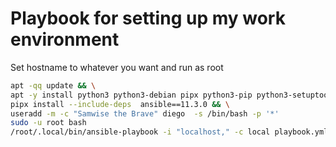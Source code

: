 # Playbook for setting up my work environment

Set hostname to whatever you want and run as root

```bash
apt -qq update && \
apt -y install python3 python3-debian pipx python3-pip python3-setuptools python3-dev build-essential libssl-dev libffi-dev sudo unzip zip man-db curl && \
pipx install --include-deps  ansible==11.3.0 && \
useradd -m -c "Samwise the Brave" diego  -s /bin/bash -p '*'
sudo -u root bash
/root/.local/bin/ansible-playbook -i "localhost," -c local playbook.yml --become --extra-vars "testing=false hostname=dt90 install_packages=false"
```
